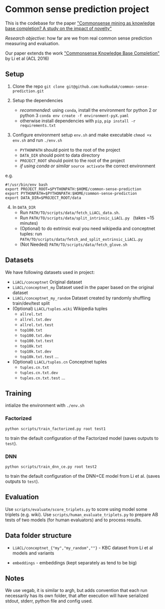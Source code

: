 # Common sense prediction project

This is the codebase for the paper ["Commonsense mining as knowledge base completion? A study on the impact of novelty"](https://arxiv.org/pdf/1804.09259.pdf)

*Research objective*: how far are we from real common sense prediction measuring and evaluation.

Our paper extends the work ["Commonsense Knowledge Base Completion"](http://ttic.uchicago.edu/~kgimpel/papers/li+etal.acl16.pdf) by Li et al (ACL 2016)


## Setup

1. Clone the repo `git clone git@github.com:kudkudak/common-sense-prediction.git`

2. Setup the dependencies
    * *recommended*: using `conda`, install the environment for python 2 or python 3 `conda env create -f environment-pyX.yaml`
    * otherwise install dependencies with `pip`, `pip install -r requirements.txt`

3. Configure environment setup `env.sh` and make executable `chmod +x env.sh` and run `./env.sh`
    * `PYTHONPATH` should point to the root of the project
    * `DATA_DIR` should point to data directory
    * `PROJECT_ROOT` should point to the root of the project
    * *if using conda or similar* `source activate` the correct environment

e.g.
```
#!/usr/bin/env bash
export PROJECT_ROOT=$PYTHONPATH:$HOME/common-sense-prediction
export PYTHONPATH=$PYTHONPATH:$HOME/common-sense-prediction
export DATA_DIR=$PROJECT_ROOT/data
```

4. In `DATA_DIR`
    * Run `PATH/TO/scripts/data/fetch_LiACL_data.sh`.
    * Run `PATH/TO/scripts/data/split_intrinsic_LiACL.py ` (takes ~15 minutes)
    * (Optional) to do extrinsic eval you need wikipedia and conceptnet tuples: run `PATH/TO/scripts/data/fetch_and_split_extrinsic_LiACL.py `
    * (Not Needed) `PATH/TO/scripts/data/fetch_glove.sh`

## Datasets

We have following datasets used in project:

* `LiACL/conceptnet` Original dataset
* `LiACL/conceptnet_my` Dataset used in the paper based on the original dataset
* `LiACL/conceptnet_my_random` Dataset created by randomly shuffling train/dev/test split
* (Optional) `LiACL/tuples.wiki` Wikipedia tuples
    * `allrel.txt`
    * `allrel.txt.dev`
    * `allrel.txt.test`
    * `top100.txt`
    * `top100.txt.dev`
    * `top100.txt.test`
    * `top10k.txt`
    * `top10k.txt.dev`
    * `top10k.txt.test`
    ...
* (Optional) `LiACL/tuples.cn` Conceptnet tuples
    * `tuples.cn.txt`
    * `tuples.cn.txt.dev`
    * `tuples.cn.txt.test`
    ...

## Training

intialize the environment with `./env.sh`

### Factorized

``python scripts/train_factorized.py root test1``

to train the default configuration of the Factorized model (saves outputs to `test`).

### DNN

``python scripts/train_dnn_ce.py root test2``

to train the default configuration of the DNN+CE model from Li et al. (saves outputs to `test`).

## Evaluation

Use `scripts/evaluate/score_triplets.py` to score using model some triplets (e.g. wiki). Use `scripts/human_evaluate_triplets.py` to
prepare AB tests of two models (for human evaluators) and to process results.

## Data folder structure

* `LiACL/conceptnet_{"my","my_random",""}` - KBC dataset from Li et al models and variants

* `embeddings` - embeddings (kept separately as tend to be big)

## Notes

We use vegab, it is similar to argh, but adds convention that each run necessarily has its own folder, that
after execution will have serialized stdout, stderr, python file and config used.
